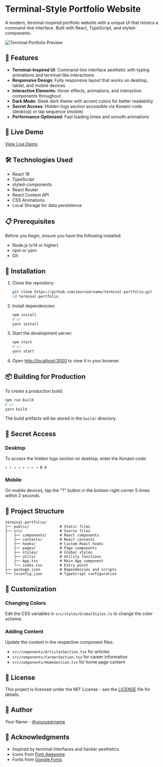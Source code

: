 # Terminal-Style Portfolio Website

A modern, terminal-inspired portfolio website with a unique UI that mimics a command-line interface. Built with React, TypeScript, and styled-components.

![Terminal Portfolio Preview](preview.png)

## 🌟 Features

- **Terminal-Inspired UI**: Command-line interface aesthetic with typing animations and terminal-like interactions
- **Responsive Design**: Fully responsive layout that works on desktop, tablet, and mobile devices
- **Interactive Elements**: Hover effects, animations, and interactive components throughout
- **Dark Mode**: Sleek dark theme with accent colors for better readability
- **Secret Access**: Hidden logs section accessible via Konami code (desktop) or tap sequence (mobile)
- **Performance Optimized**: Fast loading times and smooth animations

## 🚀 Live Demo

[View Live Demo](https://yourusername.github.io/terminal-portfolio)

## 🛠️ Technologies Used

- React 18
- TypeScript
- styled-components
- React Router
- React Context API
- CSS Animations
- Local Storage for data persistence

## 📋 Prerequisites

Before you begin, ensure you have the following installed:
- Node.js (v14 or higher)
- npm or yarn
- Git

## 🔧 Installation

1. Clone the repository:
   ```bash
   git clone https://github.com/yourusername/terminal-portfolio.git
   cd terminal-portfolio
   ```

2. Install dependencies:
   ```bash
   npm install
   # or
   yarn install
   ```

3. Start the development server:
   ```bash
   npm start
   # or
   yarn start
   ```

4. Open [http://localhost:3000](http://localhost:3000) to view it in your browser.

## 📦 Building for Production

To create a production build:

```bash
npm run build
# or
yarn build
```

The build artifacts will be stored in the `build/` directory.

## 🔐 Secret Access

### Desktop
To access the hidden logs section on desktop, enter the Konami code:
```
↑ ↑ ↓ ↓ ← → ← → B A
```

### Mobile
On mobile devices, tap the "?" button in the bottom-right corner 5 times within 2 seconds.

## 📁 Project Structure

```
terminal-portfolio/
├── public/              # Static files
├── src/                 # Source files
│   ├── components/      # React components
│   ├── contexts/        # React contexts
│   ├── hooks/           # Custom React hooks
│   ├── pages/           # Page components
│   ├── styles/          # Global styles
│   ├── utils/           # Utility functions
│   ├── App.tsx          # Main App component
│   └── index.tsx        # Entry point
├── package.json         # Dependencies and scripts
└── tsconfig.json        # TypeScript configuration
```

## 🧩 Customization

### Changing Colors
Edit the CSS variables in `src/styles/GlobalStyles.ts` to change the color scheme.

### Adding Content
Update the content in the respective component files:
- `src/components/ArticlesSection.tsx` for articles
- `src/components/CareerSection.tsx` for career information
- `src/components/HomeSection.tsx` for home page content

## 📄 License

This project is licensed under the MIT License - see the [LICENSE](LICENSE) file for details.

## 👤 Author

Your Name - [@yourusername](https://github.com/yourusername)

## 🙏 Acknowledgments

- Inspired by terminal interfaces and hacker aesthetics
- Icons from [Font Awesome](https://fontawesome.com/)
- Fonts from [Google Fonts](https://fonts.google.com/) 